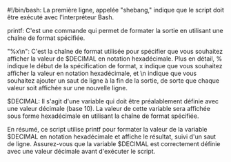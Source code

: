 #!/bin/bash: La première ligne, appelée "shebang," indique que le script doit être exécuté avec l'interpréteur Bash.

printf: C'est une commande qui permet de formater la sortie en utilisant une chaîne de format spécifiée.

"%x\n": C'est la chaîne de format utilisée pour spécifier que vous souhaitez afficher la valeur de $DECIMAL en notation hexadécimale. Plus en détail, % indique le début de la spécification de format, x indique que vous souhaitez afficher la valeur en notation hexadécimale, et \n indique que vous souhaitez ajouter un saut de ligne à la fin de la sortie, de sorte que chaque valeur soit affichée sur une nouvelle ligne.

$DECIMAL: Il s'agit d'une variable qui doit être préalablement définie avec une valeur décimale (base 10). La valeur de cette variable sera affichée sous forme hexadécimale en utilisant la chaîne de format spécifiée.

En résumé, ce script utilise printf pour formater la valeur de la variable $DECIMAL en notation hexadécimale et affiche le résultat, suivi d'un saut de ligne. Assurez-vous que la variable $DECIMAL est correctement définie avec une valeur décimale avant d'exécuter le script.
